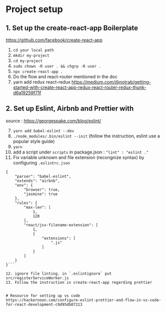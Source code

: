 # Project setup

## 1. Set up the create-react-app Boilerplate
https://github.com/facebook/create-react-app

1. `cd your local path`
2. `mkdir my-project`
3. `cd my-project`
4. `sudo chown -R user . && chgrp -R user .`
5. `npx create-react-app .`
6. Do the flow and react-router mentioned in the doc
7. yarn add redux react-redux https://medium.com/@notrab/getting-started-with-create-react-app-redux-react-router-redux-thunk-d6a19259f71f

## 2. Set up Eslint, Airbnb and Prettier with
source : https://georgespake.com/blog/eslint/

7. `yarn add babel-eslint --dev`
8. `./node_modules/.bin/eslint --init` (follow the instruction, eslint use a popular style guide)
9. `yarn`
10. add a script under `scripts` in package.json : `"lint" : "eslint ."`
11. Fix variable unknown and file extension (recongnize syntax) by configuring `.eslintrc.json`
```
{
    "parser": "babel-eslint",
    "extends": "airbnb",
    "env": {
        "browser": true,
        "jasmine": true
    },
    "rules": {
        "max-len": [
            1,
            120
        ],
        "react/jsx-filename-extension": [
            1,
            {
                "extensions": [
                    ".js"
                ]
            }
        ]
    }
}```

12. ignore file linting. in `.eslintignore` put src/registerServiceWorker.js
13. Follow the instruction in create-react-app regarding prettier


# Resource for setting up vs code
https://hackernoon.com/configure-eslint-prettier-and-flow-in-vs-code-for-react-development-c9d95db07213
